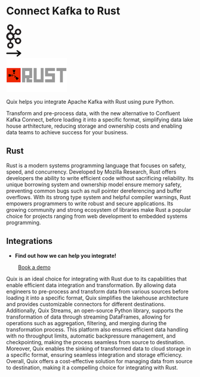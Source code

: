 # Connect Kafka to Rust

<div class="connect-images cards blog-grid-card" markdown>
<div>
<img src="../images/kafka_logo.png" width="40px" />
</div>
<div>
<img src="../images/arrow.svg" width="40px" />
</div>
<div>
<img src="./images/rust_1.jpg" />
</div>
</div>

Quix helps you integrate Apache Kafka with Rust using pure Python.

Transform and pre-process data, with the new alternative to Confluent Kafka Connect, before loading it into a specific format, simplifying data lake house arthitecture, reducing storage and ownership costs and enabling data teams to achieve success for your business.

## Rust

Rust is a modern systems programming language that focuses on safety, speed, and concurrency. Developed by Mozilla Research, Rust offers developers the ability to write efficient code without sacrificing reliability. Its unique borrowing system and ownership model ensure memory safety, preventing common bugs such as null pointer dereferencing and buffer overflows. With its strong type system and helpful compiler warnings, Rust empowers programmers to write robust and secure applications. Its growing community and strong ecosystem of libraries make Rust a popular choice for projects ranging from web development to embedded systems programming.

## Integrations

<div class="grid cards" markdown>

- __Find out how we can help you integrate!__

    <a class="md-button md-button--primary" href="https://share.hsforms.com/1iW0TmZzKQMChk0lxd_tGiw4yjw2?__hstc=175542013.2303933fbd746c0ac86d9ccbe9bc9100.1728383268831.1729603416735.1729620918855.31&__hssc=175542013.1.1729620918855&__hsfp=2132701734" target="_blank" style="margin:.5rem;">Book a demo</a>

</div>


Quix is an ideal choice for integrating with Rust due to its capabilities that enable efficient data integration and transformation. By allowing data engineers to pre-process and transform data from various sources before loading it into a specific format, Quix simplifies the lakehouse architecture and provides customizable connectors for different destinations. Additionally, Quix Streams, an open-source Python library, supports the transformation of data through streaming DataFrames, allowing for operations such as aggregation, filtering, and merging during the transformation process. This platform also ensures efficient data handling with no throughput limits, automatic backpressure management, and checkpointing, making the process seamless from source to destination. Moreover, Quix enables the sinking of transformed data to cloud storage in a specific format, ensuring seamless integration and storage efficiency. Overall, Quix offers a cost-effective solution for managing data from source to destination, making it a compelling choice for integrating with Rust.

